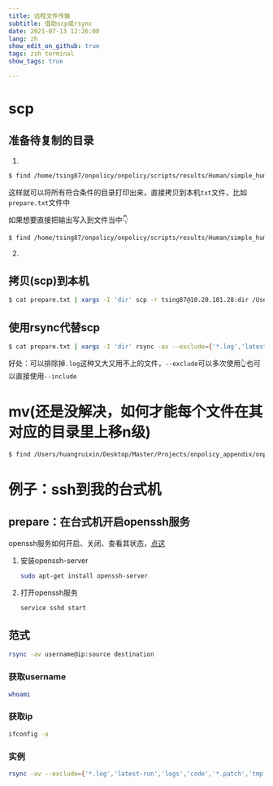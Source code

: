 ```yaml
---
title: 远程文件传输
subtitle: 借助scp或rsync
date: 2021-07-13 12:26:00
lang: zh
show_edit_on_github: true
tags: zsh terminal
show_tags: true

---
```




# scp

## 准备待复制的目录

1.

```bash
$ find /home/tsing87/onpolicy/onpolicy/scripts/results/Human/simple_human/rmappo -type d -name "ortho*" | xargs -I 'dir' echo dir 
```

这样就可以将所有符合条件的目录打印出来，直接拷贝到本机`txt`文件，比如`prepare.txt`文件中

如果想要直接把输出写入到文件当中👇

```bash
$ find /home/tsing87/onpolicy/onpolicy/scripts/results/Human/simple_human/rmappo -type d -name "fixed_GCR_predator3_prey1_RR0_NG0.5_DisAlpha*_view0.5_NL*" | xargs -I 'dir' echo dir > /home/tsing87/prepare.txt
```

2.

## 拷贝(scp)到本机

```bash
$ cat prepare.txt | xargs -I 'dir' scp -r tsing87@10.20.101.28:dir /Users/huangruixin/Desktop/Master/Projects/onpolicy_appendix/onpolicy_render/predator1_prey1_RR0_NG0.5_DisAlpha_view0.5_NL
```

## 使用rsync代替scp

```bash
$ cat prepare.txt | xargs -I 'dir' rsync -av --exclude={'*.log','latest-run','logs','code','*.patch','tmp','*.json','*.txt','*.yaml','*.wandb','critic.pt'} tsing87@10.20.101.39:dir /Users/huangruixin/Desktop/Master/Projects/onpolicy_appendix/onpolicy_render/ortho
```

好处：可以排除掉`.log`这种又大又用不上的文件，`--exclude`可以多次使用👆也可以直接使用`--include`

# mv(还是没解决，如何才能每个文件在其对应的目录里上移n级)

```bash
$ find /Users/huangruixin/Desktop/Master/Projects/onpolicy_appendix/onpolicy_render/predator1_prey1_RR0_NG0.5_DisAlpha_view0.5_NL -type f -name "actor.pt"| xargs -I 'file' mv file ../../..
```

# 例子：ssh到我的台式机

## prepare：在台式机开启openssh服务

openssh服务如何开启、关闭、查看其状态，[点这](https://blog.csdn.net/baidu_34884208/article/details/89376795)

1. 安装openssh-server

   ```bash
   sudo apt-get install openssh-server
   ```

2. 打开openssh服务

   ```bash
   service sshd start
   ```

## 范式

```bash
rsync -av username@ip:source destination
```

### 获取username

```bash
whoami
```

### 获取ip

```bash
ifconfig -a
```

### 实例

```bash
rsync -av --exclude={'*.log','latest-run','logs','code','*.patch','tmp','*.json','*.txt','*.yaml','*.wandb','critic.pt'} huangruixin@172.16.0.233:/home/huangruixin/clash /Users/huangruixin/Desktop
```

